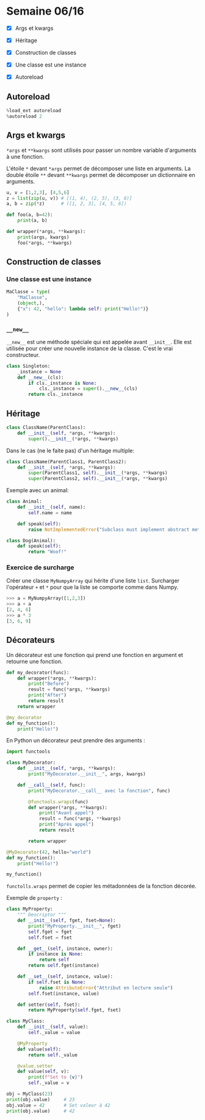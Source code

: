 # Semaine 06/16

- [x] Args et kwargs
- [x] Héritage
- [x] Construction de classes
- [x] Une classe est une instance
- [x] Autoreload
  


## Autoreload

```py
%load_ext autoreload
%autoreload 2
```

## Args et kwargs

`*args` et `**kwargs` sont utilisés pour passer un nombre variable d'arguments à une fonction.

L'étoile `*` devant `*args` permet de décomposer une liste en arguments.
La double étoile `**` devant `**kwargs` permet de décomposer un dictionnaire en arguments.

```py
u, v = [1,2,3], [4,5,6]
z = list(zip(u, v)) # [(1, 4), (2, 5), (3, 6)]
a, b = zip(*z)      # ([1, 2, 3], [4, 5, 6])
```

```py
def foo(a, b=42):
    print(a, b)

def wrapper(*args, **kwargs):
    print(args, kwargs)
    foo(*args, **kwargs)
```

## Construction de classes

### Une classe est une instance

```py
MaClasse = type(
    "MaClasse",
    (object,),
    {"x": 42, "hello": lambda self: print("Hello!")}
)
```

### `__new__`

`__new__` est une méthode spéciale qui est appelée avant `__init__`.
Elle est utilisée pour créer une nouvelle instance de la classe. C'est le vrai constructeur.

```py
class Singleton:
    _instance = None
    def __new__(cls):
        if cls._instance is None:
            cls._instance = super().__new__(cls)
        return cls._instance
```

## Héritage

```py
class ClassName(ParentClass):
    def __init__(self, *args, **kwargs):
        super().__init__(*args, **kwargs)
```

Dans le cas (ne le faite pas) d'un héritage multiple: 

```py
class ClassName(ParentClass1, ParentClass2):
    def __init__(self, *args, **kwargs):
        super(ParentClass1, self).__init__(*args, **kwargs)
        super(ParentClass2, self).__init__(*args, **kwargs)
```

Exemple avec un animal: 

```py
class Animal:
    def __init__(self, name):
        self.name = name

    def speak(self):
        raise NotImplementedError("Subclass must implement abstract method")

class Dog(Animal):
    def speak(self):
        return "Woof!"
```

### Exercice de surcharge

Créer une classe `MyNumpyArray` qui hérite d'une liste `list`.
Surcharger l'opérateur `+` et `*` pour que la liste se comporte comme dans Numpy.

```py
>>> a = MyNumpyArray([1,2,3])
>>> a + a
[2, 4, 6]
>>> a * 3
[3, 6, 9]
```


## Décorateurs

Un décorateur est une fonction qui prend une fonction en argument et retourne une fonction.

```py
def my_decorator(func):
    def wrapper(*args, **kwargs):
        print("Before")
        result = func(*args, **kwargs)
        print("After")
        return result
    return wrapper

@my_decorator
def my_function():
    print("Hello!")
```

En Python un décorateur peut prendre des arguments :

```py
import functools

class MyDecorator:
    def __init__(self, *args, **kwargs):
        print("MyDecorator.__init__", args, kwargs)

    def __call__(self, func):
        print("MyDecorator.__call__ avec la fonction", func)

        @functools.wraps(func)
        def wrapper(*args, **kwargs):
            print("Avant appel")
            result = func(*args, **kwargs)
            print("Après appel")
            return result

        return wrapper

@MyDecorator(42, hello="world")
def my_function():
    print("Hello!")

my_function()
```

`functolls.wraps` permet de copier les métadonnées de la fonction décorée.

Exemple de `property` :

```py
class MyProperty:
    """ Descriptor """
    def __init__(self, fget, fset=None):
        print("MyProperty.__init__", fget)
        self.fget = fget
        self.fset = fset

    def __get__(self, instance, owner):
        if instance is None:
            return self
        return self.fget(instance)

    def __set__(self, instance, value):
        if self.fset is None:
            raise AttributeError("Attribut en lecture seule")
        self.fset(instance, value)

    def setter(self, fset):
        return MyProperty(self.fget, fset)

class MyClass:
    def __init__(self, value):
        self._value = value

    @MyProperty
    def value(self):
        return self._value

    @value.setter
    def value(self, v):
        print(f"Set to {v}")
        self._value = v

obj = MyClass(23)
print(obj.value)     # 23
obj.value = 42       # Set valeur à 42
print(obj.value)     # 42
```
